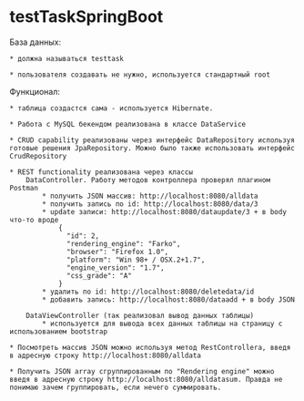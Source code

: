 # testTaskSpringBoot

База данных:

	* должна называться testtask
	
	* пользователя создавать не нужно, используется стандартный root

Функционал:

	* таблица создастся сама - используется Hibernate.
	
	* Работа с MySQL бекендом реализована в классе DataService
	
	* CRUD capability реализованы через интерфейс DataRepository используя готовые решения JpaRepository. Можно было также использовать интерфейс CrudRepository
	
	* REST functionality реализована через классы 
		DataController. Работу методов контроллера проверял плагином Postman 
			* получить JSON массив: http://localhost:8080/alldata
			* получить запись по id: http://localhost:8080/data/3
			* update записи: http://localhost:8080/dataupdate/3 + в body что-то вроде 
				{
				  "id": 2,
				  "rendering_engine": "Farko",
				  "browser": "Firefox 1.0",
				  "platform": "Win 98+ / OSX.2+1.7",
				  "engine_version": "1.7",
				  "css_grade": "A"
				}
			* удалить по id: http://localhost:8080/deletedata/id
			* добавить запись: http://localhost:8080/dataadd + в body JSON
			
		DataViewController (так реализовал вывод данных таблицы)
			* используется для вывода всех данных таблицы на страницу с использованием bootstrap
			
	* Посмотреть массив JSON можно используя метод RestControllera, введя в адресную строку http://localhost:8080/alldata
	
	* Получить JSON array сгруппированным по "Rendering engine" можно введя в адресную строку http://localhost:8080/alldatasum. Правда не понимаю зачем группировать, если нечего суммировать.
